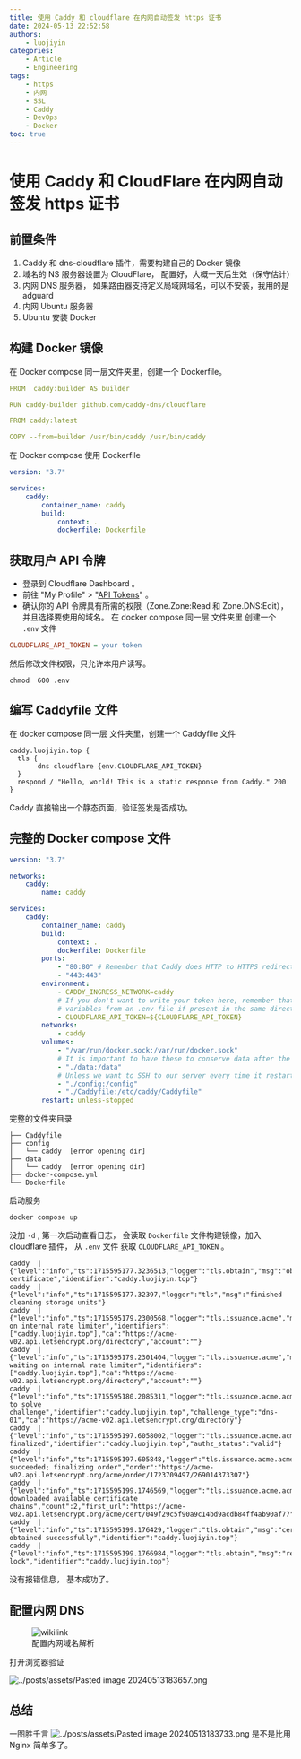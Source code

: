 ```yaml
---
title: 使用 Caddy 和 cloudflare 在内网自动签发 https 证书
date: 2024-05-13 22:52:58
authors:
    - luojiyin
categories:
    - Article
    - Engineering
tags:
    - https
    - 内网
    - SSL
    - Caddy
    - DevOps
    - Docker
toc: true
---
```


# 使用 Caddy 和 CloudFlare 在内网自动签发 https 证书

## 前置条件

1.  Caddy 和 dns-cloudflare 插件，需要构建自己的 Docker 镜像
2.  域名的 NS 服务器设置为 CloudFlare， 配置好，大概一天后生效（保守估计）
3.  内网 DNS 服务器， 如果路由器支持定义局域网域名，可以不安装，我用的是 adguard
4.  内网 Ubuntu 服务器
5.  Ubuntu 安装 Docker

## 构建 Docker 镜像

在 Docker compose 同一层文件夹里，创建一个 Dockerfile。

```yaml
FROM  caddy:builder AS builder

RUN caddy-builder github.com/caddy-dns/cloudflare

FROM caddy:latest

COPY --from=builder /usr/bin/caddy /usr/bin/caddy
```

在 Docker compose 使用 Dockerfile

```yaml
version: "3.7"

services:
    caddy:
        container_name: caddy
        build:
            context: .
            dockerfile: Dockerfile
```

## 获取用户 API 令牌

-   登录到 Cloudflare Dashboard 。
-   前往 "My Profile" > "[API Tokens](https://dash.cloudflare.com/profile/api-tokens)" 。
-   确认你的 API 令牌具有所需的权限（Zone.Zone:Read 和 Zone.DNS:Edit），并且选择要使用的域名。
    在 docker compose 同一层 文件夹里 创建一个 `.env` 文件

```ini
CLOUDFLARE_API_TOKEN = your token
```

然后修改文件权限，只允许本用户读写。

```shell
chmod  600 .env
```

## 编写 Caddyfile 文件

在 docker compose 同一层 文件夹里，创建一个 Caddyfile 文件

```caddyfile
caddy.luojiyin.top {
  tls {
       dns cloudflare {env.CLOUDFLARE_API_TOKEN}
  }
  respond / "Hello, world! This is a static response from Caddy." 200
}
```

Caddy 直接输出一个静态页面，验证签发是否成功。

## 完整的 Docker compose 文件

```yaml
version: "3.7"

networks:
    caddy:
        name: caddy

services:
    caddy:
        container_name: caddy
        build:
            context: .
            dockerfile: Dockerfile
        ports:
            - "80:80" # Remember that Caddy does HTTP to HTTPS redirections automatically.
            - "443:443"
        environment:
            - CADDY_INGRESS_NETWORK=caddy
            # If you don't want to write your token here, remember that Docker Compose picks up
            # variables from an .env file if present in the same directory as the compose file.
            - CLOUDFLARE_API_TOKEN=${CLOUDFLARE_API_TOKEN}
        networks:
            - caddy
        volumes:
            - "/var/run/docker.sock:/var/run/docker.sock"
            # It is important to have these to conserve data after the container restarts
            - "./data:/data"
            # Unless we want to SSH to our server every time it restarts.
            - "./config:/config"
            - "./Caddyfile:/etc/caddy/Caddyfile"
        restart: unless-stopped
```

完整的文件夹目录

```text
├── Caddyfile
├── config
│   └── caddy  [error opening dir]
├── data
│   └── caddy  [error opening dir]
├── docker-compose.yml
└── Dockerfile
```

启动服务

```shell
docker compose up
```

没加 `-d` , 第一次启动查看日志， 会读取 `Dockerfile` 文件构建镜像，加入 cloudflare 插件， 从 `.env` 文件 获取 `CLOUDFLARE_API_TOKEN` 。

```text
caddy  | {"level":"info","ts":1715595177.3236513,"logger":"tls.obtain","msg":"obtaining certificate","identifier":"caddy.luojiyin.top"}
caddy  | {"level":"info","ts":1715595177.32397,"logger":"tls","msg":"finished cleaning storage units"}
caddy  | {"level":"info","ts":1715595179.2300568,"logger":"tls.issuance.acme","msg":"waiting on internal rate limiter","identifiers":["caddy.luojiyin.top"],"ca":"https://acme-v02.api.letsencrypt.org/directory","account":""}
caddy  | {"level":"info","ts":1715595179.2301404,"logger":"tls.issuance.acme","msg":"done waiting on internal rate limiter","identifiers":["caddy.luojiyin.top"],"ca":"https://acme-v02.api.letsencrypt.org/directory","account":""}
caddy  | {"level":"info","ts":1715595180.2085311,"logger":"tls.issuance.acme.acme_client","msg":"trying to solve challenge","identifier":"caddy.luojiyin.top","challenge_type":"dns-01","ca":"https://acme-v02.api.letsencrypt.org/directory"}
caddy  | {"level":"info","ts":1715595197.6058002,"logger":"tls.issuance.acme.acme_client","msg":"authorization finalized","identifier":"caddy.luojiyin.top","authz_status":"valid"}
caddy  | {"level":"info","ts":1715595197.605848,"logger":"tls.issuance.acme.acme_client","msg":"validations succeeded; finalizing order","order":"https://acme-v02.api.letsencrypt.org/acme/order/1723709497/269014373307"}
caddy  | {"level":"info","ts":1715595199.1746569,"logger":"tls.issuance.acme.acme_client","msg":"successfully downloaded available certificate chains","count":2,"first_url":"https://acme-v02.api.letsencrypt.org/acme/cert/049f29c5f90a9c14bd9acdb84ff4ab90af77"}
caddy  | {"level":"info","ts":1715595199.176429,"logger":"tls.obtain","msg":"certificate obtained successfully","identifier":"caddy.luojiyin.top"}
caddy  | {"level":"info","ts":1715595199.1766984,"logger":"tls.obtain","msg":"releasing lock","identifier":"caddy.luojiyin.top"}
```

没有报错信息， 基本成功了。

## 配置内网 DNS

<figure>
<img
src="Using-Caddy-and-cloudflare-to-issue-wildcards-on-private-networks/e280d22c8bd57a59b01707b2b37e02156862500a.png"
title="wikilink">
<figcaption>配置内网域名解析</figcaption>
</figure>

打开浏览器验证

![../posts/assets/Pasted image 20240513183657.png](Using-Caddy-and-cloudflare-to-issue-wildcards-on-private-networks/f404c970e9c6ef366ba580dfa9c97e4ede61ff0e.png "wikilink")

## 总结

一图胜千言
![../posts/assets/Pasted image 20240513183733.png](Using-Caddy-and-cloudflare-to-issue-wildcards-on-private-networks/fb21bae7a9d180c97a00fef82bdc4abc9fe83cbc.png "wikilink")
是不是比用 Nginx 简单多了。
